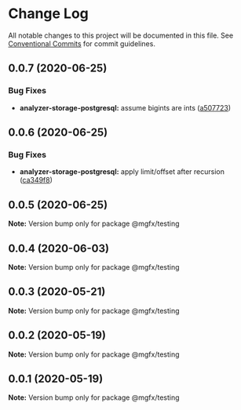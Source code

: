 # Change Log

All notable changes to this project will be documented in this file.
See [Conventional Commits](https://conventionalcommits.org) for commit guidelines.

## 0.0.7 (2020-06-25)


### Bug Fixes

* **analyzer-storage-postgresql:** assume bigints are ints ([a507723](https://github.com/ai-labs-team/mgFx/commit/a507723))





## 0.0.6 (2020-06-25)


### Bug Fixes

* **analyzer-storage-postgresql:** apply limit/offset after recursion ([ca349f8](https://github.com/ai-labs-team/mgFx/commit/ca349f8))





## 0.0.5 (2020-06-25)

**Note:** Version bump only for package @mgfx/testing





## 0.0.4 (2020-06-03)

**Note:** Version bump only for package @mgfx/testing





## 0.0.3 (2020-05-21)

**Note:** Version bump only for package @mgfx/testing





## 0.0.2 (2020-05-19)

**Note:** Version bump only for package @mgfx/testing





## 0.0.1 (2020-05-19)

**Note:** Version bump only for package @mgfx/testing
